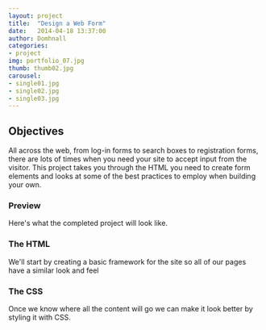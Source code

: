 ```yaml
---
layout: project
title:  "Design a Web Form"
date:   2014-04-18 13:37:00
author: Domhnall
categories:
- project
img: portfolio_07.jpg
thumb: thumb02.jpg
carousel:
- single01.jpg
- single02.jpg
- single03.jpg
---
```


## Objectives
All across the web, from log-in forms to search boxes to registration forms, there are lots of times when you need your site to accept input from the visitor. This project takes you through the HTML you need to create form elements and looks at some of the best practices to employ when building your own.

### Preview
Here's what the completed project will look like.


### The HTML
We'll start by creating a basic framework for the site so all of our pages have a similar look and feel

### The CSS
Once we know where all the content will go we can make it look better by styling it with CSS.